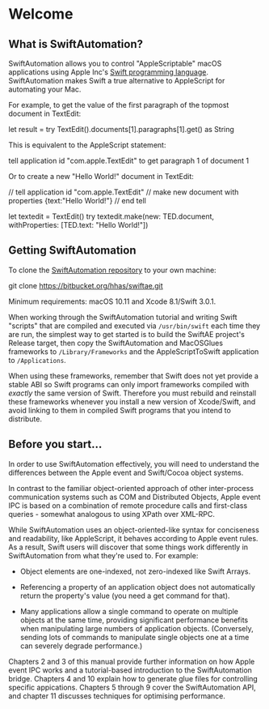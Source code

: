 # Welcome

## What is SwiftAutomation?

SwiftAutomation allows you to control "AppleScriptable" macOS applications using Apple Inc's [Swift programming language](https://swift.org/). SwiftAutomation makes Swift a true alternative to AppleScript for automating your Mac.

For example, to get the value of the first paragraph of the topmost document in TextEdit:

  let result = try TextEdit().documents[1].paragraphs[1].get() as String

This is equivalent to the AppleScript statement:

  tell application id "com.apple.TextEdit" to get paragraph 1 of document 1


Or to create a new "Hello World!" document in TextEdit:

  // tell application id "com.apple.TextEdit"
  //   make new document with properties {text:"Hello World!"}
  // end tell

  let textedit = TextEdit()
  try textedit.make(new: TED.document, withProperties: [TED.text: "Hello World!"])


## Getting SwiftAutomation

To clone the [SwiftAutomation repository](https://bitbucket.org/hhas/swiftae) to your own machine:

  git clone https://bitbucket.org/hhas/swiftae.git

Minimum requirements: macOS 10.11 and Xcode 8.1/Swift 3.0.1.

When working through the SwiftAutomation tutorial and writing Swift "scripts" that are compiled and executed via `/usr/bin/swift` each time they are run, the simplest way to get started is to build the SwiftAE project's Release target, then copy the SwiftAutomation and MacOSGlues frameworks to `/Library/Frameworks` and the AppleScriptToSwift application to `/Applications`.

<p class="hilitebox">When using these frameworks, remember that Swift does not yet provide a stable ABI so Swift programs can only import frameworks compiled with <em>exactly</em> the same version of Swift. Therefore you must rebuild and reinstall these frameworks whenever you install a new version of Xcode/Swift, and avoid linking to them in compiled Swift programs that you intend to distribute.</p>


## Before you start...

In order to use SwiftAutomation effectively, you will need to understand the differences between the Apple event and Swift/Cocoa object systems.

In contrast to the familiar object-oriented approach of other inter-process communication systems such as COM and Distributed Objects, Apple event IPC is based on a combination of remote procedure calls and first-class queries - somewhat analogous to using XPath over XML-RPC.

While SwiftAutomation uses an object-oriented-like syntax for conciseness and readability, like AppleScript, it behaves according to Apple event rules. As a result, Swift users will discover that some things work differently in SwiftAutomation from what they're used to. For example:

* Object elements are one-indexed, not zero-indexed like Swift Arrays.

* Referencing a property of an application object does not automatically return the property's value (you need a get command for that).

* Many applications allow a single command to operate on multiple objects at the same time, providing significant performance benefits when manipulating large numbers of application objects. (Conversely, sending lots of commands to manipulate single objects one at a time can severely degrade performance.)

Chapters 2 and 3 of this manual provide further information on how Apple event IPC works and a tutorial-based introduction to the SwiftAutomation bridge. Chapters 4 and 10 explain how to generate glue files for controlling specific appications. Chapters 5 through 9 cover the SwiftAutomation API, and chapter 11 discusses techniques for optimising performance.

